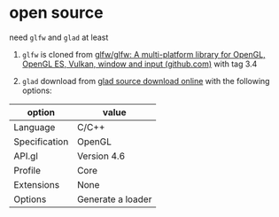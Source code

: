 # open source

need `glfw` and `glad` at least

1. `glfw`  is cloned from [glfw/glfw: A multi-platform library for OpenGL, OpenGL ES, Vulkan, window and input (github.com)](https://github.com/glfw/glfw) with tag 3.4

2. `glad` download from [glad source download online](https://glad.dav1d.de/) with the following options:

| option        | value             |
| ------------- | ----------------- |
| Language      | C/C++             |
| Specification | OpenGL            |
| API.gl        | Version 4.6       |
| Profile       | Core              |
| Extensions    | None              |
| Options       | Generate a loader |
